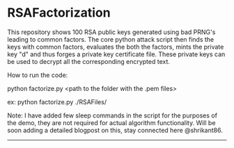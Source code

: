 # RSAFactorization
This repository shows 100 RSA public keys generated using bad PRNG's leading to common factors. The core python attack script then finds the keys with common factors, evaluates the both the factors, mints the private key "d" and thus forges a private key certificate file. These private keys can be used to decrypt all the corresponding encrypted text. 


How to run the code:

python factorize.py <path to the folder with the .pem files>

ex: python factorize.py ./RSAFiles/


Note: I have added few sleep commands in the script for the purposes of the demo, they are not required for actual algorithm functionality. Will be soon adding a detailed blogpost on this, stay connected here @shrikant86.


---------
